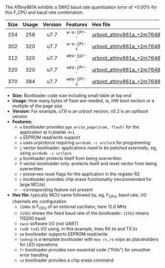 The ATtiny861A exhibits a SWIO baud rate quantisation error of +0.00% for this F_CPU and baud rate combination.

|Size|Usage|Version|Features|Hex file|
|:-:|:-:|:-:|:-:|:--|
|254|256|u7.7|`w-u-jPr--`|[urboot_attiny861a_+2m7648x_+115k2_swio_rxb0_txb1_lednop.hex](https://raw.githubusercontent.com/stefanrueger/urboot.hex/main/mcus/attiny861a/external_oscillator/fcpu_+2m7648x/br_+115k2/urboot_attiny861a_+2m7648x_+115k2_swio_rxb0_txb1_lednop.hex)|
|302|320|u7.7|`w-u-jPr-c`|[urboot_attiny861a_+2m7648x_+115k2_swio_rxb0_txb1_lednop_fr_ce.hex](https://raw.githubusercontent.com/stefanrueger/urboot.hex/main/mcus/attiny861a/external_oscillator/fcpu_+2m7648x/br_+115k2/urboot_attiny861a_+2m7648x_+115k2_swio_rxb0_txb1_lednop_fr_ce.hex)|
|312|320|u7.7|`weu-jpr--`|[urboot_attiny861a_+2m7648x_+115k2_swio_rxb0_txb1_ee_lednop.hex](https://raw.githubusercontent.com/stefanrueger/urboot.hex/main/mcus/attiny861a/external_oscillator/fcpu_+2m7648x/br_+115k2/urboot_attiny861a_+2m7648x_+115k2_swio_rxb0_txb1_ee_lednop.hex)|
|320|320|u7.7|`weu-jPr--`|[urboot_attiny861a_+2m7648x_+115k2_swio_rxb0_txb1_ee.hex](https://raw.githubusercontent.com/stefanrueger/urboot.hex/main/mcus/attiny861a/external_oscillator/fcpu_+2m7648x/br_+115k2/urboot_attiny861a_+2m7648x_+115k2_swio_rxb0_txb1_ee.hex)|
|370|384|u7.7|`weu-jPr-c`|[urboot_attiny861a_+2m7648x_+115k2_swio_rxb0_txb1_ee_lednop_fr_ce.hex](https://raw.githubusercontent.com/stefanrueger/urboot.hex/main/mcus/attiny861a/external_oscillator/fcpu_+2m7648x/br_+115k2/urboot_attiny861a_+2m7648x_+115k2_swio_rxb0_txb1_ee_lednop_fr_ce.hex)|

- **Size:** Bootloader code size including small table at top end
- **Usage:** How many bytes of flash are needed, ie, HW boot section or a multiple of the page size
- **Version:** For example, u7.6 is an urboot version, o5.2 is an optiboot version
- **Features:**
  + `w` bootloader provides `pgm_write_page(sram, flash)` for the application at `FLASHEND-4+1`
  + `e` EEPROM read/write support
  + `u` uses urprotocol requiring `avrdude -c urclock` for programming
  + `j` vector bootloader: applications *need to be patched externally*, eg, using `avrdude -c urclock`
  + `p` bootloader protects itself from being overwritten
  + `P` vector bootloader only: protects itself and reset vector from being overwritten
  + `r` preserves reset flags for the application in the register R2
  + `c` bootloader provides chip erase functionality (recommended for large MCUs)
  + `-` corresponding feature not present
- **Hex file:** typically MCU name followed by, eg, F<sub>CPU</sub>, baud rate, I/O channels etc configuration
  + `12m0x` is F<sub>CPU</sub> of an external oscillator, here 12.0 MHz
  + `115k2` shows the fixed baud rate of the bootloader: `115k2` means 115200 baud
  + `swio` software I/O (not UART)
  + `rxd0 txd1` I/O using, in this example, lines RX `D0` and TX `D1`
  + `ee` bootloader supports EEPROM read/write
  + `lednop` is a template bootloader with `mov rx,rx` nops as placeholders for LED operations
  + `fr` bootloader provides non-essential code ("frills") for smoother error handling
  + `ce` bootloader provides a chip erase command
